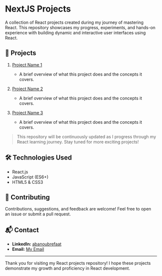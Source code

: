 # NextJS Projects

A collection of React projects created during my journey of mastering React. This repository showcases my progress, experiments, and hands-on experience with building dynamic and interactive user interfaces using React.

## 🚀 Projects

1. [Project Name 1](link-to-project-1)
   - A brief overview of what this project does and the concepts it covers.

2. [Project Name 2](link-to-project-2)
   - A brief overview of what this project does and the concepts it covers.

3. [Project Name 3](link-to-project-3)
   - A brief overview of what this project does and the concepts it covers.

> This repository will be continuously updated as I progress through my React learning journey. Stay tuned for more exciting projects!

## 🛠️ Technologies Used

- React.js
- JavaScript (ES6+)
- HTML5 & CSS3

## 🤝 Contributing

Contributions, suggestions, and feedback are welcome! Feel free to open an issue or submit a pull request.

## 📬 Contact

- **LinkedIn:** [abanoubrefaat](https://www.linkedin.com/in/abanoubrefaat/)
- **Email:** [My Email](abanoubref3at18@gmail.com)

---

Thank you for visiting my React projects repository! I hope these projects demonstrate my growth and proficiency in React development.
